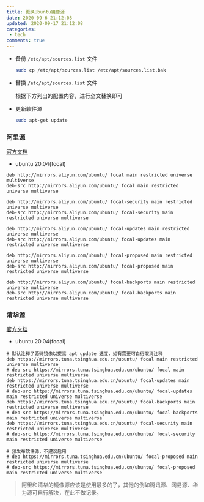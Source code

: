 ```yaml
---
title: 更换Ubuntu镜像源
date: 2020-09-6 21:12:08
updated: 2020-09-17 21:12:08
categories:
 - tech
comments: true
---
```


- 备份 `/etc/apt/sources.list` 文件

    ```bash
    sudo cp /etc/apt/sources.list /etc/apt/sources.list.bak 
    ```

- 替换 `/etc/apt/sources.list` 文件

    根据下方列出的配置内容，进行全文替换即可
    
- 更新软件源

    ```bash
    sudo apt-get update
    ```

<!-- more -->

### 阿里源

[官方文档](https://developer.aliyun.com/mirror/ubuntu)

- ubuntu 20.04(focal) 

```
deb http://mirrors.aliyun.com/ubuntu/ focal main restricted universe multiverse
deb-src http://mirrors.aliyun.com/ubuntu/ focal main restricted universe multiverse

deb http://mirrors.aliyun.com/ubuntu/ focal-security main restricted universe multiverse
deb-src http://mirrors.aliyun.com/ubuntu/ focal-security main restricted universe multiverse

deb http://mirrors.aliyun.com/ubuntu/ focal-updates main restricted universe multiverse
deb-src http://mirrors.aliyun.com/ubuntu/ focal-updates main restricted universe multiverse

deb http://mirrors.aliyun.com/ubuntu/ focal-proposed main restricted universe multiverse
deb-src http://mirrors.aliyun.com/ubuntu/ focal-proposed main restricted universe multiverse

deb http://mirrors.aliyun.com/ubuntu/ focal-backports main restricted universe multiverse
deb-src http://mirrors.aliyun.com/ubuntu/ focal-backports main restricted universe multiverse
```

### 清华源

[官方文档](https://mirrors.tuna.tsinghua.edu.cn/help/ubuntu/)

- ubuntu 20.04(focal) 

```
# 默认注释了源码镜像以提高 apt update 速度，如有需要可自行取消注释
deb https://mirrors.tuna.tsinghua.edu.cn/ubuntu/ focal main restricted universe multiverse
# deb-src https://mirrors.tuna.tsinghua.edu.cn/ubuntu/ focal main restricted universe multiverse
deb https://mirrors.tuna.tsinghua.edu.cn/ubuntu/ focal-updates main restricted universe multiverse
# deb-src https://mirrors.tuna.tsinghua.edu.cn/ubuntu/ focal-updates main restricted universe multiverse
deb https://mirrors.tuna.tsinghua.edu.cn/ubuntu/ focal-backports main restricted universe multiverse
# deb-src https://mirrors.tuna.tsinghua.edu.cn/ubuntu/ focal-backports main restricted universe multiverse
deb https://mirrors.tuna.tsinghua.edu.cn/ubuntu/ focal-security main restricted universe multiverse
# deb-src https://mirrors.tuna.tsinghua.edu.cn/ubuntu/ focal-security main restricted universe multiverse

# 预发布软件源，不建议启用
# deb https://mirrors.tuna.tsinghua.edu.cn/ubuntu/ focal-proposed main restricted universe multiverse
# deb-src https://mirrors.tuna.tsinghua.edu.cn/ubuntu/ focal-proposed main restricted universe multiverse
```

> 阿里和清华的镜像源应该是使用最多的了，其他的例如腾讯源、网易源、华为源可自行解决，在此不做记录。